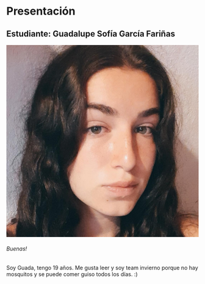 # Presentación

## Estudiante: Guadalupe Sofía García Fariñas
![mi foto](IMG_20220117_184629_542.jpg)
###### Buenas! 
Soy Guada, tengo 19 años. Me gusta leer y soy team invierno porque no hay mosquitos y se puede comer guiso todos los días. :)

